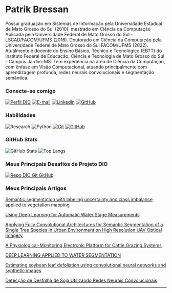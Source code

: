 # Patrik Bressan
Possui graduação em Sistemas de Informação pela Universidade Estadual de Mato Grosso do Sul (2010), mestrado em Ciência da Computação Aplicada pela Universidade Federal de Mato Grosso do Sul - LSCAD/FACOM/UFMS (2016). Doutorado em Ciência da Computação pela Universidade Federal de Mato Grosso do Sul FACOM/UFMS (2022). Atualmente é docente do Ensino Básico, Técnico e Tecnológico (EBTT) do Instituto Federal de Educação, Ciência e Tecnologia de Mato Grosso do Sul - Câmpus Jardim-MS. Tem experiência na área de Ciência da Computação, com ênfase em Visão Computacional, atuando principalmente com aprendizagem profunda, redes neurais convolucionais e segmentação semântica.

### Conecte-se comigo
[![Perfil DIO](https://img.shields.io/badge/-Meu%20Perfil%20na%20DIO-30A3DC?style=for-the-badge)](https://web.dio.me/users/patrikbressan/)
[![E-mail](https://img.shields.io/badge/-Email-000?style=for-the-badge&logo=microsoft-outlook&logoColor=E94D5F)](mailto:patrikbressan@gmail.com)
[![LinkedIn](https://img.shields.io/badge/-LinkedIn-000?style=for-the-badge&logo=linkedin&logoColor=30A3DC)](https://www.linkedin.com/in/patrik-olã-bressan-988b782a/)
[![GitHub](https://img.shields.io/badge/-GitHub-000?style=for-the-badge&logo=linkedin&logoColor=30A3DC)](https://github.com/PatrikBressan)


### Habilidades
![Research](https://img.shields.io/badge/RESEARCH-000?style=for-the-badge&logo=research&logoColor=30A3DC)
![Python](https://img.shields.io/badge/Python-000?style=for-the-badge&logo=python&logoColor=30A3DC)
[![Git](https://img.shields.io/badge/Git-000?style=for-the-badge&logo=git&logoColor=E94D5F)](https://git-scm.com/doc) 
[![GitHub](https://img.shields.io/badge/GitHub-000?style=for-the-badge&logo=github&logoColor=30A3DC)](https://docs.github.com/)

### GitHub Stats
![GitHub Stats](https://github-readme-stats.vercel.app/api?username=PatrikBressan&theme=transparent&bg_color=000&border_color=30A3DC&show_icons=true&icon_color=30A3DC&title_color=E94D5F&text_color=FFF)
![Top Langs](https://github-readme-stats-git-masterrstaa-rickstaa.vercel.app/api/top-langs/?username=PatrikBressan&layout=compact&bg_color=000&border_color=30A3DC&title_color=E94D5F&text_color=FFF)

### Meus Principais Desafios de Projeto DIO
[![Repo DIO Git GitHub](https://github-readme-stats.vercel.app/api/pin/?username=elidianaandrade&repo=dio-lab-open-source&bg_color=000&border_color=30A3DC&show_icons=true&icon_color=30A3DC&title_color=E94D5F&text_color=FFF)](https://github.com/elidianaandrade/dio-lab-open-source)

### Meus Principais Artigos
[Semantic segmentation with labeling uncertainty and class imbalance applied to vegetation mapping](https://www.sciencedirect.com/science/article/pii/S0303243422000162?via%3Dihub)

[Using Deep Learning for Automatic Water Stage Measurements](https://agupubs.onlinelibrary.wiley.com/doi/10.1029/2020WR027608)

[Applying Fully Convolutional Architectures for Semantic Segmentation of a Single Tree Species in Urban Environment on High Resolution UAV Optical Imagery](https://www.mdpi.com/1424-8220/20/2/563)

[A Physiological-Monitoring Electronic Platform for Cattle Grazing Systems](https://www.igi-global.com/gateway/article/256987)

[DEEP LEARNING APPLIED TO WATER SEGMENTATION](https://isprs-archives.copernicus.org/articles/XLIII-B2-2020/1189/2020/)

[Estimating soybean leaf defoliation using convolutional neural networks and synthetic images](https://www.sciencedirect.com/science/article/abs/pii/S0168169918307907?via%3Dihub)

[Detecção de Desfolha de Soja Utilizando Redes Neurais Convolucionais](https://sol.sbc.org.br/index.php/sibgrapi_estendido/article/view/8317)

---